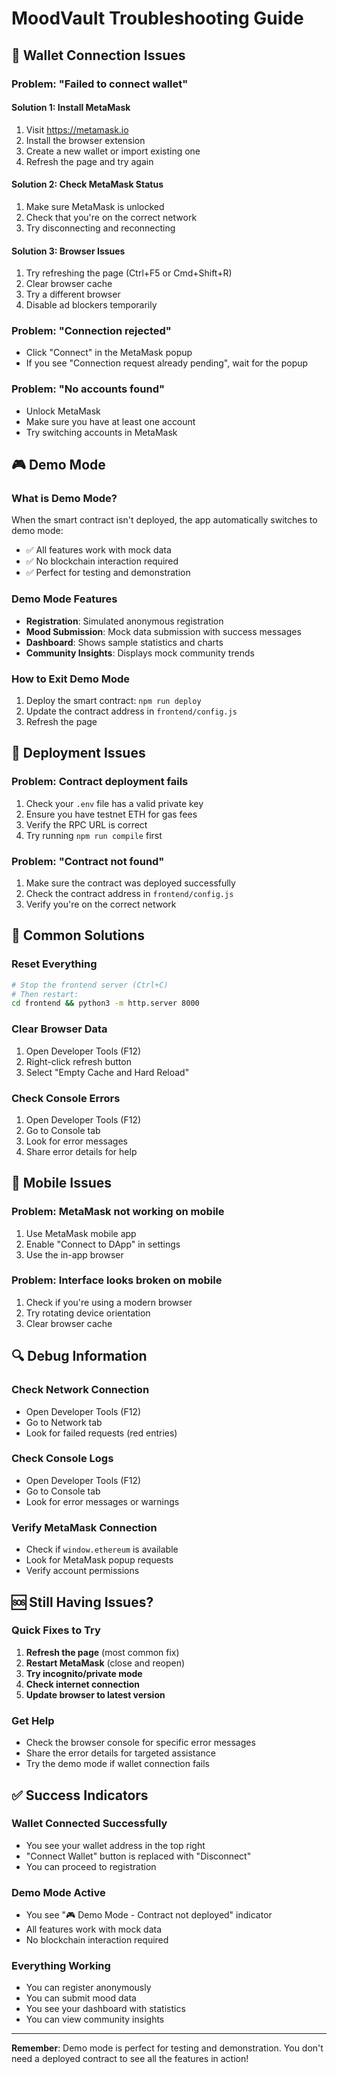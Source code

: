 # MoodVault Troubleshooting Guide

## 🔧 Wallet Connection Issues

### **Problem: "Failed to connect wallet"**

#### **Solution 1: Install MetaMask**
1. Visit https://metamask.io
2. Install the browser extension
3. Create a new wallet or import existing one
4. Refresh the page and try again

#### **Solution 2: Check MetaMask Status**
1. Make sure MetaMask is unlocked
2. Check that you're on the correct network
3. Try disconnecting and reconnecting

#### **Solution 3: Browser Issues**
1. Try refreshing the page (Ctrl+F5 or Cmd+Shift+R)
2. Clear browser cache
3. Try a different browser
4. Disable ad blockers temporarily

### **Problem: "Connection rejected"**
- Click "Connect" in the MetaMask popup
- If you see "Connection request already pending", wait for the popup

### **Problem: "No accounts found"**
- Unlock MetaMask
- Make sure you have at least one account
- Try switching accounts in MetaMask

## 🎮 Demo Mode

### **What is Demo Mode?**
When the smart contract isn't deployed, the app automatically switches to demo mode:
- ✅ All features work with mock data
- ✅ No blockchain interaction required
- ✅ Perfect for testing and demonstration

### **Demo Mode Features**
- **Registration**: Simulated anonymous registration
- **Mood Submission**: Mock data submission with success messages
- **Dashboard**: Shows sample statistics and charts
- **Community Insights**: Displays mock community trends

### **How to Exit Demo Mode**
1. Deploy the smart contract: `npm run deploy`
2. Update the contract address in `frontend/config.js`
3. Refresh the page

## 🚀 Deployment Issues

### **Problem: Contract deployment fails**
1. Check your `.env` file has a valid private key
2. Ensure you have testnet ETH for gas fees
3. Verify the RPC URL is correct
4. Try running `npm run compile` first

### **Problem: "Contract not found"**
1. Make sure the contract was deployed successfully
2. Check the contract address in `frontend/config.js`
3. Verify you're on the correct network

## 🎯 Common Solutions

### **Reset Everything**
```bash
# Stop the frontend server (Ctrl+C)
# Then restart:
cd frontend && python3 -m http.server 8000
```

### **Clear Browser Data**
1. Open Developer Tools (F12)
2. Right-click refresh button
3. Select "Empty Cache and Hard Reload"

### **Check Console Errors**
1. Open Developer Tools (F12)
2. Go to Console tab
3. Look for error messages
4. Share error details for help

## 📱 Mobile Issues

### **Problem: MetaMask not working on mobile**
1. Use MetaMask mobile app
2. Enable "Connect to DApp" in settings
3. Use the in-app browser

### **Problem: Interface looks broken on mobile**
1. Check if you're using a modern browser
2. Try rotating device orientation
3. Clear browser cache

## 🔍 Debug Information

### **Check Network Connection**
- Open Developer Tools (F12)
- Go to Network tab
- Look for failed requests (red entries)

### **Check Console Logs**
- Open Developer Tools (F12)
- Go to Console tab
- Look for error messages or warnings

### **Verify MetaMask Connection**
- Check if `window.ethereum` is available
- Look for MetaMask popup requests
- Verify account permissions

## 🆘 Still Having Issues?

### **Quick Fixes to Try**
1. **Refresh the page** (most common fix)
2. **Restart MetaMask** (close and reopen)
3. **Try incognito/private mode**
4. **Check internet connection**
5. **Update browser to latest version**

### **Get Help**
- Check the browser console for specific error messages
- Share the error details for targeted assistance
- Try the demo mode if wallet connection fails

## ✅ Success Indicators

### **Wallet Connected Successfully**
- You see your wallet address in the top right
- "Connect Wallet" button is replaced with "Disconnect"
- You can proceed to registration

### **Demo Mode Active**
- You see "🎮 Demo Mode - Contract not deployed" indicator
- All features work with mock data
- No blockchain interaction required

### **Everything Working**
- You can register anonymously
- You can submit mood data
- You see your dashboard with statistics
- You can view community insights

---

**Remember**: Demo mode is perfect for testing and demonstration. You don't need a deployed contract to see all the features in action!
